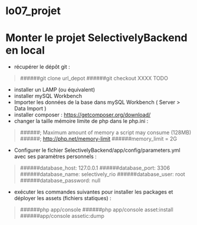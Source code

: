 # lo07_projet

Monter le projet SelectivelyBackend en local
==

- récupérer le dépôt git :

>######git clone url_depot
######git checkout XXXX TODO

- installer un LAMP (ou équivalent)
- installer mySQL Workbench
- Importer les données de la base dans mySQL Workbench ( Server > Data Import )
- installer composer : https://getcomposer.org/download/
- changer la taille mémoire limite de php dans le php.ini :

>######; Maximum amount of memory a script may consume (128MB)
######; http://php.net/memory-limit
######memory_limit = 2G
  
- Configurer le fichier SelectivelyBackend/app/config/parameters.yml avec ses paramètres personnels :

>######database_host: 127.0.0.1
######database_port: 3306
######database_name: selectively_rio
######database_user: root
######database_password: null
  
- exécuter les commandes suivantes pour installer les packages et déployer les assets (fichiers statiques) :

>######php app/console
######php app/console asset:install
######app/console assetic:dump

